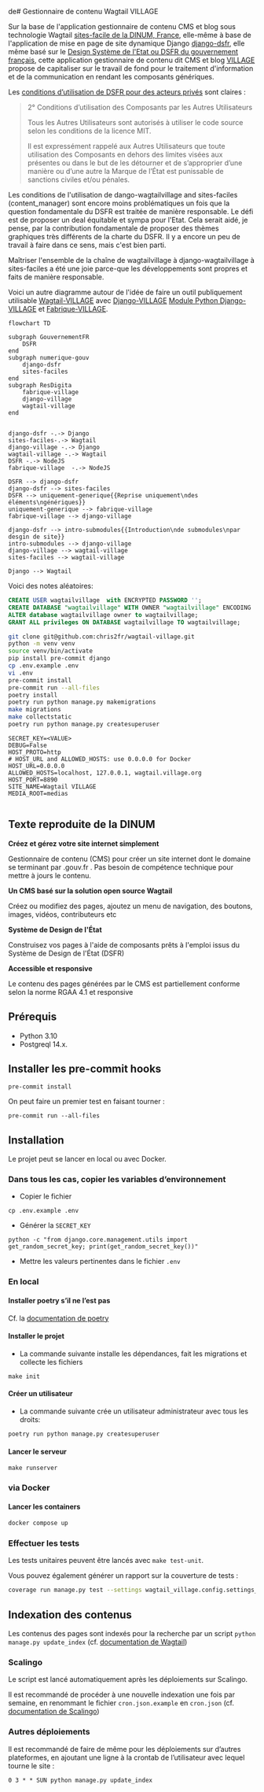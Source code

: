 de# Gestionnaire de contenu Wagtail VILLAGE

Sur la base de l'application gestionnaire de contenu CMS et blog sous technologie Wagtail [sites-facile de la DINUM, France](https://github.com/numerique-gouv/sites-faciles), elle-même à base de l'application de mise en page de site dynamique Django [django-dsfr](https://github.com/numerique-gouv/django-dsfr), elle même basé sur le [Design Système de l'Etat ou DSFR du gouvernement français](https://github.com/GouvernementFR/dsfr/), cette application gestionnaire de contenu dit CMS et blog [VILLAGE](https://www.village.ngo) propose de capitaliser sur le travail de fond pour le traitement d'information et de la communication en rendant les composants génériques. 

Les [conditions d’utilisation de DSFR pour des acteurs privés](https://github.com/GouvernementFR/dsfr/blob/main/doc/legal/cgu.md#2-conditions-dutilisation-des-composants-par-les-autres-utilisateurs) sont claires : 

> 2° Conditions d’utilisation des Composants par les Autres Utilisateurs
> 
> Tous les Autres Utilisateurs sont autorisés à utiliser le code source selon les conditions de la licence MIT.
> 
> Il est expressément rappelé aux Autres Utilisateurs que toute utilisation des Composants en dehors des limites visées aux présentes ou dans le but de les détourner et de s’approprier d’une manière ou d’une autre la Marque de l’État est punissable de sanctions civiles et/ou pénales.

Les conditions de l'utilisation de dango-wagtailvillage and sites-faciles (content_manager) sont encore moins problématiques un fois que la question fondamentale du DSFR est traitée de manière responsable. Le défi est de proposer un deal équitable et sympa pour l'Etat. Cela serait aidé, je pense, par la contribution fondamentale de proposer des thèmes graphiques très différents de la charte du DSFR. Il y a encore un peu de travail à faire dans ce sens, mais c'est bien parti.

Maîtriser l'ensemble de la chaîne de wagtailvillage à django-wagtailvillage à sites-faciles a été une joie parce-que les développements sont propres et faits de manière responsable.  


Voici un autre diagramme autour de l'idée de faire un outil publiquement utilisable [Wagtail-VILLAGE](https://github.com/chris2fr/wagtail-village) avec [Django-VILLAGE](https://github.com/chris2fr/django-village) [Module Python Django-VILLAGE](https://pypi.org/project/django_village/
) et [Fabrique-VILLAGE](https://github.com/chris2fr/fabrique-village).

```mermaid
flowchart TD

subgraph GouvernementFR
	DSFR
end
subgraph numerique-gouv
	django-dsfr
	sites-faciles
end
subgraph ResDigita 
	fabrique-village
	django-village
	wagtail-village
end


django-dsfr -.-> Django 
sites-faciles-.-> Wagtail 
django-village -.-> Django
wagtail-village -.-> Wagtail 
DSFR -.-> NodeJS 
fabrique-village  -.-> NodeJS 

DSFR --> django-dsfr
django-dsfr --> sites-faciles
DSFR --> uniquement-generique{{Reprise uniquement\ndes éléments\ngénériques}}
uniquement-generique --> fabrique-village
fabrique-village --> django-village

django-dsfr --> intro-submodules{{Introduction\nde submodules\npar desgin de site}}
intro-submodules --> django-village
django-village --> wagtail-village
sites-faciles --> wagtail-village

Django --> Wagtail
```





 


Voici des notes aléatoires:

```sql
CREATE USER wagtailvillage  with ENCRYPTED PASSWORD '';
CREATE DATABASE "wagtailvillage" WITH OWNER "wagtailvillage" ENCODING 'UTF8';
ALTER database wagtailvillage owner to wagtailvillage;
GRANT ALL privileges ON DATABASE wagtailvillage TO wagtailvillage;
```

```bash
git clone git@github.com:chris2fr/wagtail-village.git
python -m venv venv
source venv/bin/activate
pip install pre-commit django
cp .env.example .env
vi .env
pre-commit install
pre-commit run --all-files
poetry install
poetry run python manage.py makemigrations
make migrations
make collectstatic
poetry run python manage.py createsuperuser
```

```
SECRET_KEY=<VALUE>
DEBUG=False
HOST_PROTO=http
# HOST_URL and ALLOWED_HOSTS: use 0.0.0.0 for Docker
HOST_URL=0.0.0.0
ALLOWED_HOSTS=localhost, 127.0.0.1, wagtail.village.org
HOST_PORT=8890
SITE_NAME=Wagtail VILLAGE
MEDIA_ROOT=medias


```

## Texte reproduite de la DINUM

**Créez et gérez votre site internet simplement**

Gestionnaire de contenu (CMS) pour créer un site internet dont le domaine se terminant par .gouv.fr . Pas besoin de compétence technique pour mettre à jours le contenu.

**Un CMS basé sur la solution open source Wagtail**

Créez ou modifiez des pages, ajoutez un menu de navigation, des boutons, images, vidéos, contributeurs etc

**Système de Design de l'État**

Construisez vos pages à l'aide de composants prêts à l'emploi issus du Système de Design de l'État (DSFR)

**Accessible et responsive**

Le contenu des pages générées par le CMS est partiellement conforme selon la norme RGAA 4.1 et responsive

## Prérequis

- Python 3.10
- Postgreql 14.x.

## Installer les pre-commit hooks

```
pre-commit install
```

On peut faire un premier test en faisant tourner :

```
pre-commit run --all-files
```

## Installation

Le projet peut se lancer en local ou avec Docker.

### Dans tous les cas, copier les variables d’environnement

- Copier le fichier
```
cp .env.example .env
```

- Générer la `SECRET_KEY`
```
python -c "from django.core.management.utils import get_random_secret_key; print(get_random_secret_key())"
```

- Mettre les valeurs pertinentes dans le fichier `.env`

### En local
#### Installer poetry s’il ne l’est pas

Cf. la [documentation de poetry](https://python-poetry.org/docs/#installation)

#### Installer le projet

- La commande suivante installe les dépendances, fait les migrations et collecte les fichiers
```
make init
```

#### Créer un utilisateur

- La commande suivante crée un utilisateur administrateur avec tous les droits:

```
poetry run python manage.py createsuperuser
```

#### Lancer le serveur

```
make runserver
```

### via Docker
#### Lancer les containers

```sh
docker compose up
```

### Effectuer les tests
Les tests unitaires peuvent être lancés avec `make test-unit`.

Vous pouvez également générer un rapport sur la couverture de tests :
```sh
coverage run manage.py test --settings wagtail_village.config.settings_test
```

## Indexation des contenus
Les contenus des pages sont indexés pour la recherche par un script `python manage.py update_index` (cf. [documentation de Wagtail](https://docs.wagtail.org/en/stable/topics/search/indexing.html))

### Scalingo
Le script est lancé automatiquement après les déploiements sur Scalingo.

Il est recommandé de procéder à une nouvelle indexation une fois par semaine, en renommant le fichier `cron.json.example` en `cron.json` (cf. [documentation de Scalingo](https://doc.scalingo.com/platform/app/task-scheduling/scalingo-scheduler))

### Autres déploiements
Il est recommandé de faire de même pour les déploiements sur d’autres plateformes, en ajoutant une ligne à la crontab de l’utilisateur avec lequel tourne le site :

```
0 3 * * SUN python manage.py update_index
```

